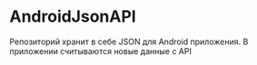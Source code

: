 # AndroidJsonAPI
Репозиторий хранит в себе JSON для Android приложения. В приложении считываются новые данные с API
